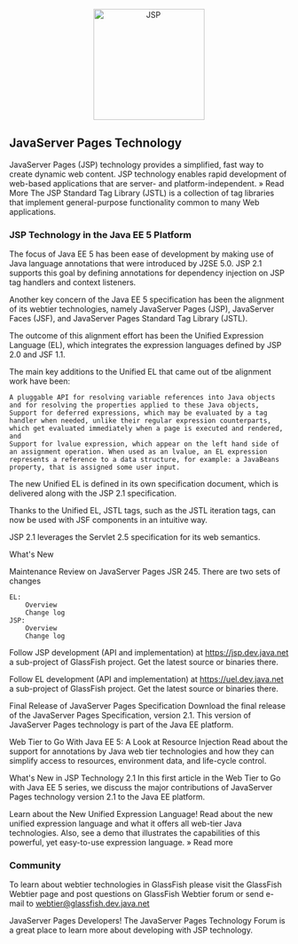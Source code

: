 <p align="center">
  <a href="http://www.oracle.com/technetwork/java/javaee/jsp/index.html">
    <img alt="JSP" src="http://i.hizliresim.com/jyRdMn.png" width="200"/>
  </a>
</p>

## JavaServer Pages Technology
JavaServer Pages (JSP) technology provides a simplified, fast way to create dynamic web content. JSP technology enables rapid development of web-based applications that are server- and platform-independent.   »  Read More
The JSP Standard Tag Library (JSTL) is a collection of tag libraries that implement general-purpose functionality common to many Web applications.
 
### JSP Technology in the Java EE 5 Platform

The focus of Java EE 5 has been ease of development by making use of Java language annotations that were introduced by J2SE 5.0. JSP 2.1 supports this goal by defining annotations for dependency injection on JSP tag handlers and context listeners.

Another key concern of the Java EE 5 specification has been the alignment of its webtier technologies, namely JavaServer Pages (JSP), JavaServer Faces (JSF), and JavaServer Pages Standard Tag Library (JSTL).

The outcome of this alignment effort has been the Unified Expression Language (EL), which integrates the expression languages defined by JSP 2.0 and JSF 1.1.

The main key additions to the Unified EL that came out of tbe alignment work have been:

    A pluggable API for resolving variable references into Java objects and for resolving the properties applied to these Java objects,
    Support for deferred expressions, which may be evaluated by a tag handler when needed, unlike their regular expression counterparts, which get evaluated immediately when a page is executed and rendered, and
    Support for lvalue expression, which appear on the left hand side of an assignment operation. When used as an lvalue, an EL expression represents a reference to a data structure, for example: a JavaBeans property, that is assigned some user input.

The new Unified EL is defined in its own specification document, which is delivered along with the JSP 2.1 specification.

Thanks to the Unified EL, JSTL tags, such as the JSTL iteration tags, can now be used with JSF components in an intuitive way.

JSP 2.1 leverages the Servlet 2.5 specification for its web semantics.
 
What's New
	
 
 
Maintenance Review on JavaServer Pages JSR 245. There are two sets of changes

    EL:
        Overview
        Change log
    JSP:
        Overview
        Change log


Follow JSP development (API and implementation) at https://jsp.dev.java.net a sub-project of GlassFish project. Get the latest source or binaries there.

Follow EL development (API and implementation) at https://uel.dev.java.net a sub-project of GlassFish project. Get the latest source or binaries there.
 

Final Release of JavaServer Pages Specification Download the final release of the JavaServer Pages Specification, version 2.1. This version of JavaServer Pages technology is part of the Java EE platform.
 

Web Tier to Go With Java EE 5: A Look at Resource Injection Read about the support for annotations by Java web tier technologies and how they can simplify access to resources, environment data, and life-cycle control.
 

What's New in JSP Technology 2.1 In this first article in the Web Tier to Go with Java EE 5 series, we discuss the major contributions of JavaServer Pages technology version 2.1 to the Java EE platform.
 

Learn about the New Unified Expression Language! Read about the new unified expression language and what it offers all web-tier Java technologies. Also, see a demo that illustrates the capabilities of this powerful, yet easy-to-use expression language.
»  Read more
 
### Community
	
 
 
To learn about webtier technologies in GlassFish please visit the GlassFish Webtier page and post questions on GlassFish Webtier forum or send e-mail to webtier@glassfish.dev.java.net

JavaServer Pages Developers! The JavaServer Pages Technology Forum is a great place to learn more about developing with JSP technology.
